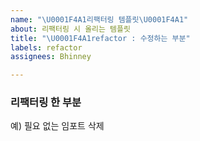```yaml
---
name: "\U0001F4A1리팩터링 템플릿\U0001F4A1"
about: 리팩터링 시 올리는 템플릿
title: "\U0001F4A1refactor : 수정하는 부분"
labels: refactor
assignees: Bhinney

---
```


### 리팩터링 한 부분
예) 필요 없는 임포트 삭제
